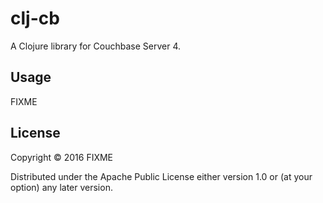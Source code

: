 # clj-cb

A Clojure library for Couchbase Server 4.

## Usage

FIXME

## License

Copyright © 2016 FIXME

Distributed under the Apache Public License either version 1.0 or (at
your option) any later version.
